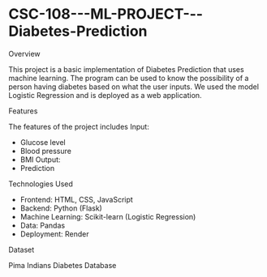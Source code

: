 # CSC-108---ML-PROJECT---Diabetes-Prediction

Overview

This project is a basic implementation of Diabetes Prediction that uses machine learning. The program can be used to know the possibility of a person having diabetes based on what the user inputs. We used the model Logistic Regression and is deployed as a web application. 

Features 

The features of the project includes
Input:
- Glucose level
- Blood pressure
- BMI
Output:
 - Prediction 

Technologies Used
- Frontend: HTML, CSS, JavaScript
- Backend: Python (Flask)
- Machine Learning: Scikit-learn (Logistic Regression)
- Data: Pandas
- Deployment: Render

Dataset

Pima Indians Diabetes Database
